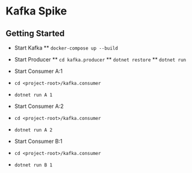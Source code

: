 # Kafka Spike

## Getting Started
* Start Kafka
** `docker-compose up --build`

* Start Producer
** `cd kafka.producer`
** `dotnet restore`
** `dotnet run`


* Start Consumer A:1
* `cd <project-root>/kafka.consumer`
* `dotnet run A 1`

* Start Consumer A:2
* `cd <project-root>/kafka.consumer`
* `dotnet run A 2`

* Start Consumer B:1
* `cd <project-root>/kafka.consumer`
* `dotnet run B 1`

